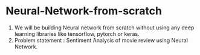# Neural-Network-from-scratch

1. We will be building Neural network from scratch without using any deep learning libraries like tensorflow, pytorch or keras. 
2. Problem statement : Sentiment Analysis of movie review using Neural Network.
